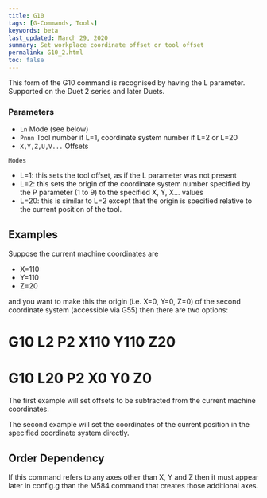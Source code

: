 ```yaml
---
title: G10
tags: [G-Commands, Tools] 
keywords: beta 
last_updated: March 29, 2020 
summary: Set workplace coordinate offset or tool offset 
permalink: G10_2.html
toc: false 
---
```



This form of the G10 command is recognised by having the L parameter. Supported on the Duet 2 series and later Duets.

### Parameters

* `Ln` Mode (see below)
* `Pnnn` Tool number if L=1, coordinate system number if L=2 or L=20
* `X,Y,Z,U,V...` Offsets

`Modes`

* L=1: this sets the tool offset,  as if the L parameter was not present
* L=2: this sets the origin of the coordinate system number specified by the P parameter (1 to 9) to the specified X, Y, X... values
* L=20: this is similar to L=2 except that the origin is specified relative to the current position of the tool.

## Examples

Suppose the current machine coordinates are

* X=110
* Y=110
* Z=20

and you want to make this the origin (i.e. X=0, Y=0, Z=0) of the second coordinate system (accessible via G55) then there are two options:

# G10 L2 P2 X110 Y110 Z20
# G10 L20 P2 X0 Y0 Z0

The first example will set offsets to be subtracted from the current machine coordinates.

The second example will set the coordinates of the current position in the specified coordinate system directly.

## Order Dependency

If this command refers to any axes other than X, Y and Z then it must appear later in config.g than the M584 command that creates those additional axes.

